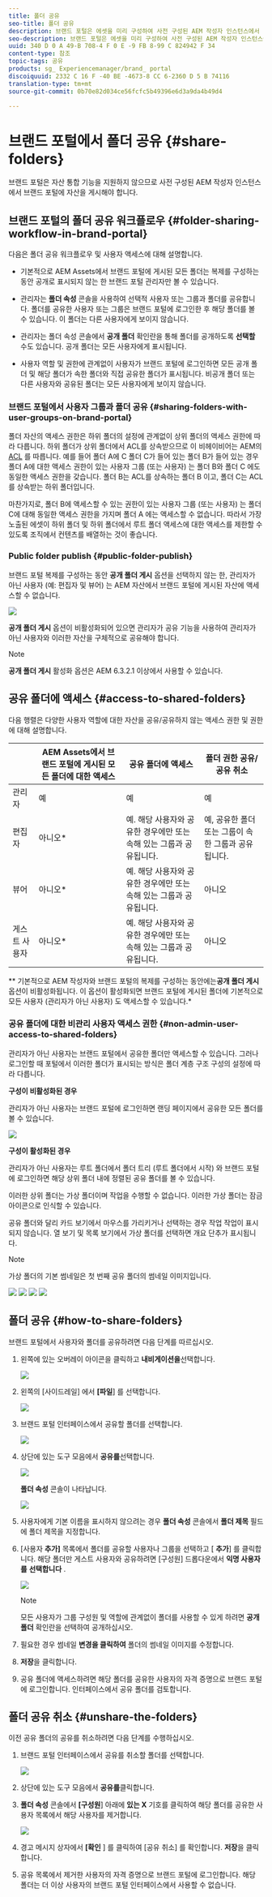 ```yaml
---
title: 폴더 공유
seo-title: 폴더 공유
description: 브랜드 포털은 에셋을 미리 구성하여 사전 구성된 AEM 작성자 인스턴스에서 브랜드 포털에 게시해야 합니다. 게시된 자산은 AEM 인스턴스와 함께 복제를 구성하는 동안 구성되어 있지 않은 한 브랜드 포털의 비관리 사용자가 액세스할 수 없으며, 이러한 에셋과 공유되어야 합니다.
seo-description: 브랜드 포털은 에셋을 미리 구성하여 사전 구성된 AEM 작성자 인스턴스에서 브랜드 포털에 게시해야 합니다. 게시된 자산은 AEM 인스턴스와 함께 복제를 구성하는 동안 구성되어 있지 않은 한 브랜드 포털의 비관리 사용자가 액세스할 수 없으며, 이러한 에셋과 공유되어야 합니다.
uuid: 340 D 0 A 49-B 708-4 F 0 E -9 FB 8-99 C 824942 F 34
content-type: 참조
topic-tags: 공유
products: sg_ Experiencemanager/brand_ portal
discoiquuid: 2332 C 16 F -40 BE -4673-8 CC 6-2360 D 5 B 74116
translation-type: tm+mt
source-git-commit: 0b70e82d034ce56fcfc5b49396e6d3a9da4b49d4

---
```



# 브랜드 포털에서 폴더 공유 {#share-folders}

브랜드 포털은 자산 통합 기능을 지원하지 않으므로 사전 구성된 AEM 작성자 인스턴스에서 브랜드 포털에 자산을 게시해야 합니다.

## 브랜드 포털의 폴더 공유 워크플로우 {#folder-sharing-workflow-in-brand-portal}

다음은 폴더 공유 워크플로우 및 사용자 액세스에 대해 설명합니다.

* 기본적으로 AEM Assets에서 브랜드 포털에 게시된 모든 폴더는 복제를 구성하는 동안 공개로 표시되지 않는 한 브랜드 포털 관리자만 볼 수 있습니다.
* 관리자는 **폴더 속성** 콘솔을 사용하여 선택적 사용자 또는 그룹과 폴더를 공유합니다. 폴더를 공유한 사용자 또는 그룹은 브랜드 포털에 로그인한 후 해당 폴더를 볼 수 있습니다. 이 폴더는 다른 사용자에게 보이지 않습니다.
* 관리자는 폴더 속성 콘솔에서 **공개 폴더** 확인란을 통해 폴더를 공개하도록 **선택할** 수도 있습니다. 공개 폴더는 모든 사용자에게 표시됩니다.

* 사용자 역할 및 권한에 관계없이 사용자가 브랜드 포털에 로그인하면 모든 공개 폴더 및 해당 폴더가 속한 폴더와 직접 공유한 폴더가 표시됩니다. 비공개 폴더 또는 다른 사용자와 공유된 폴더는 모든 사용자에게 보이지 않습니다.

### 브랜드 포털에서 사용자 그룹과 폴더 공유 {#sharing-folders-with-user-groups-on-brand-portal}

폴더 자산의 액세스 권한은 하위 폴더의 설정에 관계없이 상위 폴더의 액세스 권한에 따라 다릅니다. 하위 폴더가 상위 폴더에서 ACL를 상속받으므로 이 비헤이비어는 AEM의 [ACL](https://helpx.adobe.com/experience-manager/6-5/sites/administering/using/security.html#PermissionsinAEM) 를 따릅니다. 예를 들어 폴더 A에 C 폴더 C가 들어 있는 폴더 B가 들어 있는 경우 폴더 A에 대한 액세스 권한이 있는 사용자 그룹 (또는 사용자) 는 폴더 B와 폴더 C 에도 동일한 액세스 권한을 갖습니다. 폴더 B는 ACL를 상속하는 폴더 B 이고, 폴더 C는 ACL를 상속받는 하위 폴더입니다.

마찬가지로, 폴더 B에 액세스할 수 있는 권한이 있는 사용자 그룹 (또는 사용자) 는 폴더 C에 대해 동일한 액세스 권한을 가지며 폴더 A 에는 액세스할 수 없습니다. 따라서 가장 노출된 에셋이 하위 폴더 및 하위 폴더에서 루트 폴더 액세스에 대한 액세스를 제한할 수 있도록 조직에서 컨텐츠를 배열하는 것이 좋습니다.

### Public folder publish {#public-folder-publish}

브랜드 포털 복제를 구성하는 동안 **공개 폴더 게시** 옵션을 선택하지 않는 한, 관리자가 아닌 사용자 (예: 편집자 및 뷰어) 는 AEM 자산에서 브랜드 포털에 게시된 자산에 액세스할 수 없습니다.

![](assets/assetbpreplication.png)

**공개 폴더 게시** 옵션이 비활성화되어 있으면 관리자가 공유 기능을 사용하여 관리자가 아닌 사용자와 이러한 자산을 구체적으로 공유해야 합니다.

>[!NOTE]
>
>**공개 폴더 게시** 활성화 옵션은 AEM 6.3.2.1 이상에서 사용할 수 있습니다.

## 공유 폴더에 액세스 {#access-to-shared-folders}

다음 행렬은 다양한 사용자 역할에 대한 자산을 공유/공유하지 않는 액세스 권한 및 권한에 대해 설명합니다.

|  | AEM Assets에서 브랜드 포털에 게시된 모든 폴더에 대한 액세스 | 공유 폴더에 액세스 | 폴더 권한 공유/공유 취소 |
|---------------|-----------|-----------|------------|
| 관리자 | 예 | 예 | 예 |
| 편집자 | 아니오* | 예. 해당 사용자와 공유한 경우에만 또는 속해 있는 그룹과 공유됩니다. | 예, 공유한 폴더 또는 그룹이 속한 그룹과 공유됩니다. |
| 뷰어 | 아니오* | 예. 해당 사용자와 공유한 경우에만 또는 속해 있는 그룹과 공유됩니다. | 아니오 |
| 게스트 사용자 | 아니오* | 예. 해당 사용자와 공유한 경우에만 또는 속해 있는 그룹과 공유됩니다. | 아니오 |

** 기본적으로 AEM 작성자와 브랜드 포털의 복제를 구성하는 동안에는&#x200B;**공개 폴더 게시**옵션이 비활성화됩니다. 이 옵션이 활성화되면 브랜드 포털에 게시된 폴더에 기본적으로 모든 사용자 (관리자가 아닌 사용자) 도 액세스할 수 있습니다.*

### 공유 폴더에 대한 비관리 사용자 액세스 권한 {#non-admin-user-access-to-shared-folders}

관리자가 아닌 사용자는 브랜드 포털에서 공유한 폴더만 액세스할 수 있습니다. 그러나 로그인할 때 포털에서 이러한 폴더가 표시되는 방식은 폴더 계층 구조 구성의 설정에 따라 다릅니다.

**구성이 비활성화된 경우**

관리자가 아닌 사용자는 브랜드 포털에 로그인하면 랜딩 페이지에서 공유한 모든 폴더를 볼 수 있습니다.

![](assets/disabled-folder-hierarchy1-1.png)

**구성이 활성화된 경우**

관리자가 아닌 사용자는 루트 폴더에서 폴더 트리 (루트 폴더에서 시작) 와 브랜드 포털에 로그인하면 해당 상위 폴더 내에 정렬된 공유 폴더를 볼 수 있습니다.

이러한 상위 폴더는 가상 폴더이며 작업을 수행할 수 없습니다. 이러한 가상 폴더는 잠금 아이콘으로 인식할 수 있습니다.

공유 폴더와 달리 카드 보기에서 마우스를 가리키거나 선택하는 경우 작업 작업이 표시되지 않습니다. 열 보기 및 목록 보기에서 가상 폴더를 선택하면 개요 단추가 표시됩니다.

>[!NOTE]
>
>가상 폴더의 기본 썸네일은 첫 번째 공유 폴더의 썸네일 이미지입니다.

![](assets/enabled-hierarchy1-1.png) ![](assets/hierarchy1-nonadmin-1.png) ![](assets/hierarchy-nonadmin-1.png) ![](assets/hierarchy2-nonadmin-1.png)

## 폴더 공유 {#how-to-share-folders}

브랜드 포털에서 사용자와 폴더를 공유하려면 다음 단계를 따르십시오.

1. 왼쪽에 있는 오버레이 아이콘을 클릭하고 **내비게이션을**&#x200B;선택합니다.

   ![](assets/selectorrail.png)

2. 왼쪽의 [사이드레일] 에서 **[파일**] 를 선택합니다.

   ![](assets/access_files.png)

3. 브랜드 포털 인터페이스에서 공유할 폴더를 선택합니다.

   ![](assets/share-folders.png)

4. 상단에 있는 도구 모음에서 **공유를**&#x200B;선택합니다.

   ![](assets/share_icon.png)

   **폴더 속성** 콘솔이 나타납니다.

   ![](assets/folder_properties.png)

5. 사용자에게 기본 이름을 표시하지 않으려는 경우 **폴더 속성** 콘솔에서 **폴더 제목** 필드에 폴더 제목을 지정합니다.
6. [사용자 **추가]** 목록에서 폴더를 공유할 사용자나 그룹을 선택하고 [ **추가**] 를 클릭합니다.
해당 폴더만 게스트 사용자와 공유하려면 [구성원] 드롭다운에서 **익명 사용자를** **선택합니다** .

   ![](assets/only-anonymous.png)

   >[!NOTE]
   >
   >모든 사용자가 그룹 구성원 및 역할에 관계없이 폴더를 사용할 수 있게 하려면 **공개 폴더** 확인란을 선택하여 공개하십시오.

7. 필요한 경우 썸네일 **변경을 클릭하여** 폴더의 썸네일 이미지를 수정합니다.
8. **저장**&#x200B;을 클릭합니다.
9. 공유 폴더에 액세스하려면 해당 폴더를 공유한 사용자의 자격 증명으로 브랜드 포털에 로그인합니다. 인터페이스에서 공유 폴더를 검토합니다.

## 폴더 공유 취소 {#unshare-the-folders}

이전 공유 폴더의 공유를 취소하려면 다음 단계를 수행하십시오.

1. 브랜드 포털 인터페이스에서 공유를 취소할 폴더를 선택합니다.

   ![](assets/share-folders-1.png)

2. 상단에 있는 도구 모음에서 **공유를**&#x200B;클릭합니다.
3. **폴더 속성** 콘솔에서 **[구성원**] 아래에 **있는 X** 기호를 클릭하여 해당 폴더를 공유한 사용자 목록에서 해당 사용자를 제거합니다.

   ![](assets/folder_propertiesunshare.png)

4. 경고 메시지 상자에서 **[확인** ] 를 클릭하여 [공유 취소] 를 확인합니다.
**저장**&#x200B;을 클릭합니다.

5. 공유 목록에서 제거한 사용자의 자격 증명으로 브랜드 포털에 로그인합니다. 해당 폴더는 더 이상 사용자의 브랜드 포털 인터페이스에서 사용할 수 없습니다.

